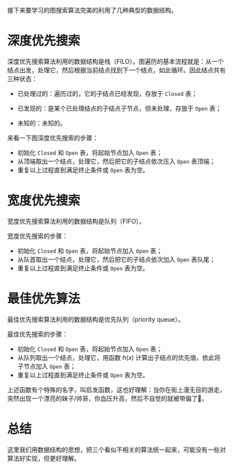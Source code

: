 接下来要学习的图搜索算法完美的利用了几种典型的数据结构。

# 深度优先搜索

深度优先搜索算法利用的数据结构是栈（FILO）。图遍历的基本流程就是：从一个结点出发，处理它，然后根据当前结点找到下一个结点，如此循环。因此结点共有三种状态：

- 已处理过的：遍历过的，它的子结点已经发现，存放于 `Closed` 表；

- 已发现的：是某个已处理结点的子结点子节点，但未处理，存放于 `Open` 表；

- 未知的：未知的。

来看一下图深度优先搜索的步骤：

- 初始化  `Closed` 和 `Open` 表，将起始节点加入 `Open` 表；
- 从顶端取出一个结点，处理它，然后把它的子结点依次压入 `Open` 表顶端；
- 重复以上过程直到满足终止条件或 `Open` 表为空。



# 宽度优先搜索

宽度优先搜索算法利用的数据结构是队列（FIFO）。

宽度优先搜索的步骤：

- 初始化  `Closed` 和 `Open` 表，将起始节点加入 `Open` 表；
- 从队首取出一个结点，处理它，然后把它的子结点依次加入 `Open` 表队尾；
- 重复以上过程直到满足终止条件或 `Open` 表为空。



# 最佳优先算法

最佳优先搜索算法利用的数据结构是优先队列（priority queue）。

最佳优先搜索的步骤：

- 初始化  `Closed` 和 `Open` 表，将起始节点加入 `Open` 表；
- 从队列取出一个结点，处理它，用函数 $h(x)$ 计算出子结点的优先值，依此将子节点加入 `Open` 表；
- 重复以上过程直到满足终止条件或 `Open` 表为空。

上述函数有个特殊的名字，叫启发函数，这也好理解：当你在街上漫无目的游走，突然出现一个漂亮的妹子/帅哥，你血压升高，然后不自觉的就被带偏了:eyes:。



# 总结

这里我们用数据结构的思想，把三个看似不相关的算法统一起来，可能没有一些对算法好实现，但更好理解。

